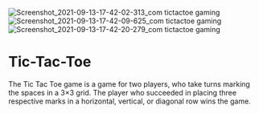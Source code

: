 ![Screenshot_2021-09-13-17-42-02-313_com tictactoe gaming](https://user-images.githubusercontent.com/59619397/133081342-bbfdd717-c3ea-4ebb-bf92-59bdf24d350a.jpg)
![Screenshot_2021-09-13-17-42-09-625_com tictactoe gaming](https://user-images.githubusercontent.com/59619397/133081346-36c55a1b-9c62-4411-b674-fa852b751095.jpg)
![Screenshot_2021-09-13-17-42-20-279_com tictactoe gaming](https://user-images.githubusercontent.com/59619397/133081348-f5019ba2-0e9b-4af0-b402-28eff35d0e83.jpg)
# Tic-Tac-Toe
The Tic Tac Toe game is a game for two players, who take turns marking the spaces in a 3×3 grid. The player who succeeded in placing three respective marks in a horizontal, vertical, or diagonal row wins the game. 
